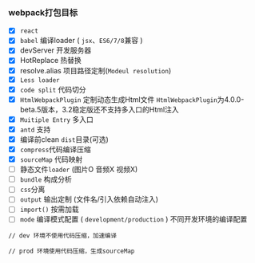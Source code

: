 ### webpack打包目标

- [x] `react`
- [x] `babel` 编译loader ( `jsx`、`ES6/7/8`兼容 )
- [x] devServer 开发服务器 
- [x] HotReplace 热替换
- [x] resolve.alias 项目路径定制(`Modeul resolution`)
- [x] `Less loader` 
- [x] `code split` 代码切分
- [x] `HtmlWebpackPlugin`  定制动态生成Html文件  `HtmlWebpackPlugin`为4.0.0-beta.5版本，3.2稳定版还不支持多入口的Html注入
- [X] `Muitiple Entry` 多入口
- [x] `antd` 支持
- [x] 编译前clean `dist`目录(可选)
- [x] `compress`代码编译压缩
- [x] `sourceMap` 代码映射
- [ ] 静态文件`loader` (图片O 音频X 视频X)
- [ ] `bundle` 构成分析
- [ ] `css`分离
- [ ] `output` 输出定制 (文件名/引入依赖自动注入)
- [ ] `import()` 按需加载
- [ ] `mode` 编译模式配置 ( `development/production` ) 不同开发环境的编译配置
```
// dev 环境不使用代码压缩，加速编译

// prod 环境使用代码压缩，生成sourceMap
``` 

